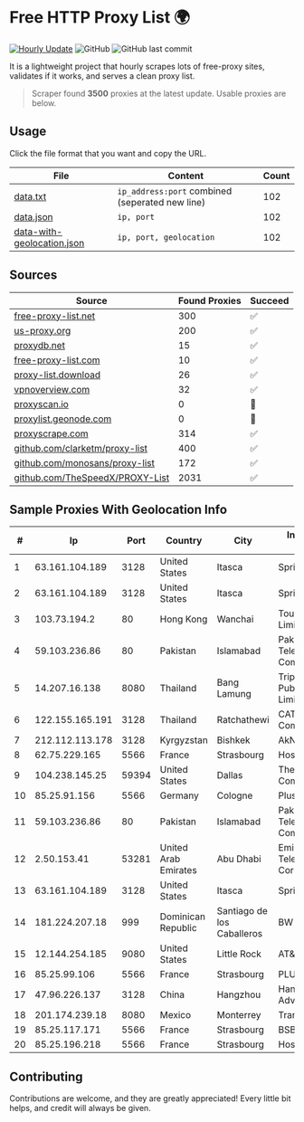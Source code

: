 
# Free HTTP Proxy List 🌍

[![Hourly Update](https://github.com/mertguvencli/http-proxy-list/actions/workflows/main.yml/badge.svg?branch=main)](https://github.com/mertguvencli/http-proxy-list/actions/workflows/main.yml)
![GitHub](https://img.shields.io/github/license/mertguvencli/http-proxy-list)
![GitHub last commit](https://img.shields.io/github/last-commit/mertguvencli/http-proxy-list)

It is a lightweight project that hourly scrapes lots of free-proxy sites, validates if it works, and serves a clean proxy list.


> Scraper found **3500** proxies at the latest update. Usable proxies are below.

## Usage

Click the file format that you want and copy the URL.


|File|Content|Count|
|----|-------|-----|
|[data.txt](https://raw.githubusercontent.com/mertguvencli/http-proxy-list/main/proxy-list/data.txt)|`ip_address:port` combined (seperated new line)|102|
|[data.json](https://raw.githubusercontent.com/mertguvencli/http-proxy-list/main/proxy-list/data.json)|`ip, port`|102|
|[data-with-geolocation.json](https://raw.githubusercontent.com/mertguvencli/http-proxy-list/main/proxy-list/data-with-geolocation.json)|`ip, port, geolocation`|102|

## Sources

|Source|Found Proxies|Succeed|
|------|-------------|-------|
|[free-proxy-list.net](https://free-proxy-list.net)|300|✅|
|[us-proxy.org](https://www.us-proxy.org)|200|✅|
|[proxydb.net](http://proxydb.net)|15|✅|
|[free-proxy-list.com](https://free-proxy-list.com/?page=&port=&type%5B%5D=http&type%5B%5D=https&up_time=0&search=Search)|10|✅|
|[proxy-list.download](https://www.proxy-list.download/HTTP)|26|✅|
|[vpnoverview.com](https://vpnoverview.com/privacy/anonymous-browsing/free-proxy-servers)|32|✅|
|[proxyscan.io](https://www.proxyscan.io)|0|🚫|
|[proxylist.geonode.com](https://proxylist.geonode.com/api/proxy-list?limit=300&page=1&sort_by=lastChecked&sort_type=desc&protocols=http,https)|0|🚫|
|[proxyscrape.com](https://api.proxyscrape.com/v2/?request=displayproxies&protocol=http&timeout=10000&country=all&ssl=all&anonymity=all)|314|✅|
|[github.com/clarketm/proxy-list](https://raw.githubusercontent.com/clarketm/proxy-list/master/proxy-list-raw.txt)|400|✅|
|[github.com/monosans/proxy-list](https://raw.githubusercontent.com/monosans/proxy-list/main/proxies/http.txt)|172|✅|
|[github.com/TheSpeedX/PROXY-List](https://raw.githubusercontent.com/TheSpeedX/PROXY-List/master/http.txt)|2031|✅|


## Sample Proxies With Geolocation Info

|#|Ip|Port|Country|City|Internet Service Provider|
|-|--|----|-------|----|-------------------------|
|1|63.161.104.189|3128|United States|Itasca|Sprint|
|2|63.161.104.189|3128|United States|Itasca|Sprint|
|3|103.73.194.2|80|Hong Kong|Wanchai|TouchPal HK Co., Limited|
|4|59.103.236.86|80|Pakistan|Islamabad|Pakistan Telecommunication Company Limited|
|5|14.207.16.138|8080|Thailand|Bang Lamung|Triple T Broadband Public Company Limited|
|6|122.155.165.191|3128|Thailand|Ratchathewi|CAT Telecom Public Company Limited|
|7|212.112.113.178|3128|Kyrgyzstan|Bishkek|AkNet|
|8|62.75.229.165|5566|France|Strasbourg|Host Europe GmbH|
|9|104.238.145.25|59394|United States|Dallas|The Constant Company|
|10|85.25.91.156|5566|Germany|Cologne|PlusServer GmbH|
|11|59.103.236.86|80|Pakistan|Islamabad|Pakistan Telecommunication Company Limited|
|12|2.50.153.41|53281|United Arab Emirates|Abu Dhabi|Emirates Telecommunications Corporation|
|13|63.161.104.189|3128|United States|Itasca|Sprint|
|14|181.224.207.18|999|Dominican Republic|Santiago de los Caballeros|BW TELECOM|
|15|12.144.254.185|9080|United States|Little Rock|AT&T Services, Inc.|
|16|85.25.99.106|5566|France|Strasbourg|PLUSSERVER|
|17|47.96.226.137|3128|China|Hangzhou|Hangzhou Alibaba Advertising Co|
|18|201.174.239.18|8080|Mexico|Monterrey|Transtelco Inc|
|19|85.25.117.171|5566|France|Strasbourg|BSB-SERVICE|
|20|85.25.196.218|5566|France|Strasbourg|Host Europe GmbH|



## Contributing

Contributions are welcome, and they are greatly appreciated! Every
little bit helps, and credit will always be given.

